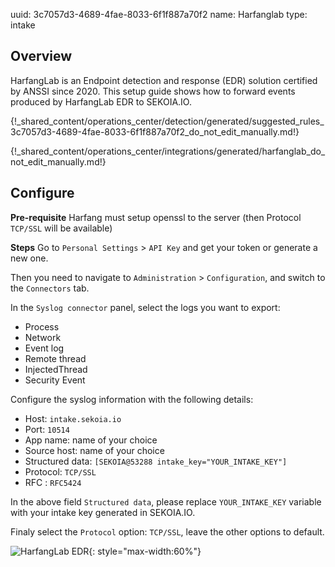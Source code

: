 uuid: 3c7057d3-4689-4fae-8033-6f1f887a70f2
name: Harfanglab
type: intake

## Overview

HarfangLab is an Endpoint detection and response (EDR) solution certified by ANSSI since 2020.
This setup guide shows how to forward events produced by HarfangLab EDR to SEKOIA.IO.

{!_shared_content/operations_center/detection/generated/suggested_rules_3c7057d3-4689-4fae-8033-6f1f887a70f2_do_not_edit_manually.md!}

{!_shared_content/operations_center/integrations/generated/harfanglab_do_not_edit_manually.md!}

## Configure

**Pre-requisite**
Harfang must setup openssl to the server (then Protocol `TCP/SSL` will be available)

**Steps**
Go to `Personal Settings` > `API Key` and get your token or generate a new one.

Then you need to navigate to `Administration` > `Configuration`, and switch to the `Connectors` tab.

In the `Syslog connector` panel, select the logs you want to export:

* Process
* Network
* Event log
* Remote thread
* InjectedThread
* Security Event

Configure the syslog information with the following details:

* Host: `intake.sekoia.io`
* Port: `10514`
* App name: name of your choice
* Source host: name of your choice
* Structured data: `[SEKOIA@53288 intake_key="YOUR_INTAKE_KEY"]`
* Protocol: `TCP/SSL`
* RFC : `RFC5424`

In the above field `Structured data`, please replace `YOUR_INTAKE_KEY` variable with your intake key generated in SEKOIA.IO.

Finaly select the `Protocol` option: `TCP/SSL`, leave the other options to default.

![HarfangLab EDR](/assets/operation_center/integration_catalog/endpoint/harfanglab/harfanglab_edr.png){: style="max-width:60%"}

